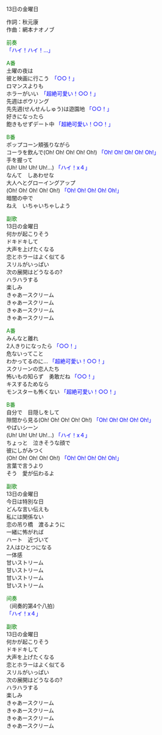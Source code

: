 13日の金曜日  
  
作詞：秋元康  
作曲：網本ナオノブ  
  
<font color=green>前奏</font>  
<font color=blue>「ハイ！ハイ！…」</font>   
  
<font color=green>A番</font>  
土曜の夜は  
彼と映画に行こう　<font color=blue>「○○！」</font>  
ロマンスよりも  
ホラーがいい　<font color=blue>「超絶可愛い！○○！」</font>  
先週はボウリング  
先先週(せんせんしゅう)は遊園地 <font color=blue>「○○！」</font>   
好きになったら  
飽きもせずデート中 <font color=blue>「超絶可愛い！○○！」</font>   
  
<font color=green>B番</font>  
ポップコーン頬張りながら  
コーラを飲んで(Oh! Oh! Oh! Oh! Oh!) <font color=blue>「Oh! Oh! Oh! Oh! Oh!」</font>  
手を握って  
(Uh! Uh! Uh! Uh!…) <font color=blue>「ハイ！x４」</font>   
なんて　しあわせな  
大人へとグローイングアップ  
(Oh! Oh! Oh! Oh! Oh!) <font color=blue>「Oh! Oh! Oh! Oh! Oh!」</font>  
暗闇の中で  
ねえ　いちゃいちゃしよう  
  
<font color=green>副歌</font>  
13日の金曜日  
何かが起こりそう  
ドキドキして  
大声を上げたくなる  
恋とホラーはよく似てる  
スリルがいっぱい  
次の展開はどうなるの?  
ハラハラする  
楽しみ  
きゃあースクリーム  
きゃあースクリーム  
きゃあースクリーム  
きゃあースクリーム  
  
<font color=green>A番</font>  
みんなと離れ  
2人きりになったら <font color=blue>「○○！」</font>   
危ないってこと  
わかってるのに… <font color=blue>「超絶可愛い！○○！」</font>   
スクリーンの恋人たち  
怖いもの知らず　勇敢だね <font color=blue>「○○！」</font>   
キスするためなら  
モンスターも怖くない <font color=blue>「超絶可愛い！○○！」</font>   
  
<font color=green>B番</font>  
自分で　目隠しをして  
隙間から見る(Oh! Oh! Oh! Oh! Oh!) <font color=blue>「Oh! Oh! Oh! Oh! Oh!」</font>  
やばいシーン  
(Uh! Uh! Uh! Uh!…) <font color=blue>「ハイ！x４」</font>   
ちょっと　泣きそうな顔で  
彼にしがみつく  
(Oh! Oh! Oh! Oh! Oh!) <font color=blue>「Oh! Oh! Oh! Oh! Oh!」</font>  
言葉で言うより  
そう　愛が伝わるよ  
  
<font color=green>副歌</font>  
13日の金曜日  
今日は特別な日  
どんな言い伝えも  
私には関係ない  
恋の吊り橋　渡るように  
一緒に怖がれば  
ハート　近づいて  
2人はひとつになる  
一体感  
甘いストリーム  
甘いストリーム  
甘いストリーム  
甘いストリーム  
  
<font color=green>间奏</font>  
（间奏的第4个八拍）  
<font color=blue>「ハイ！x４」</font>  
  
<font color=green>副歌</font>  
13日の金曜日  
何かが起こりそう  
ドキドキして  
大声を上げたくなる  
恋とホラーはよく似てる  
スリルがいっぱい  
次の展開はどうなるの?  
ハラハラする  
楽しみ  
きゃあースクリーム  
きゃあースクリーム  
きゃあースクリーム  
きゃあースクリーム  

